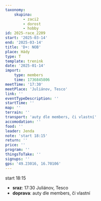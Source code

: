 ```yaml
---
taxonomy:
    skupina:
        - zaci2
        - dorost
        - hobby
id: 2025-race_2209
start: '2025-03-14'
end: '2025-03-14'
title: 'D+: NOB'
place: Hády
type: T
template: trenink
date: '2025-01-14'
import:
    type: members
    time: 1736845806
meetTime: '17:30'
meetPlace: 'Juliánov, Tesco'
link: ''
eventTypeDescription: ''
startTime: ''
map: ''
terrain: ''
transport: 'auty dle members, či vlastní'
accomodation: ''
food: ''
leader: Jenda
note: 'start 18:15'
return: ''
price: ''
program: ''
thingsToTake: ''
signups: ''
gps: '49.23016, 16.70106'
---
```


start 18:15
* **sraz**: 17:30 Juliánov, Tesco
* **doprava**: auty dle members, či vlastní
